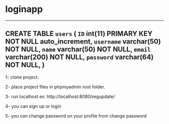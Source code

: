 # loginapp
--------------------------------
CREATE TABLE `users` (
`ID` int(11) PRIMARY KEY NOT NULL auto_increment,
`username` varchar(50) NOT NULL,
`name` varchar(50) NOT NULL,
`email` varchar(200) NOT NULL,
`password` varchar(64) NOT NULL,
)
-----------------------------------

1- clone project.

2- place project files in phpmyadmin root folder.

3- run localhost ex: http://localhost:8080/regupdate/

4- you can sign up or login

5- you can change password on your profile from change password
